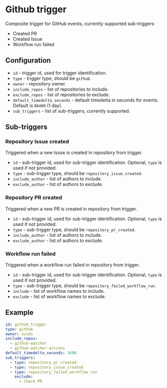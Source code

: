 # Github trigger

Composite trigger for GitHub events, currently supported sub-triggers:

- Created PR
- Created Issue
- Workflow run failed

## Configuration

- `id` - trigger id, used for trigger identification.
- `type` - trigger type, should be `github`.
- `owner` - repository owner.
- `include_repos` - list of repositories to include.
- `exclude_repos` - list of repositories to exclude.
- `default_timedelta_seconds` - default timedelta in seconds for events. Default is `86400` (1 day).
- `sub_triggers` - list of sub-triggers, currently supported.

## Sub-triggers

### Repository Issue created

Triggered when a new Issue is created in repository from trigger.

- `id` - sub-trigger id, used for sub-trigger identification. Optional, `type` is used if not provided.
- `type` - sub-trigger type, should be `repository_issue_created`.
- `include_author` - list of authors to include.
- `exclude_author` - list of authors to exclude.

### Repository PR created

Triggered when a new PR is created in repository from trigger.

- `id` - sub-trigger id, used for sub-trigger identification. Optional, `type` is used if not provided.
- `type` - sub-trigger type, should be `repository_pr_created`.
- `include_author` - list of authors to include.
- `exclude_author` - list of authors to exclude.

### Workflow run failed

Triggered when a workflow run failed in repository from trigger.

- `id` - sub-trigger id, used for sub-trigger identification. Optional, `type` is used if not provided.
- `type` - sub-trigger type, should be `repository_failed_workflow_run`.
- `include` - list of workflow names to include.
- `exclude` - list of workflow names to exclude.

## Example

```yaml
id: github_trigger
type: github
owner: ovsds
include_repos:
  - github-watcher
  - github-watcher-actions
default_timedelta_seconds: 3600
sub_triggers:
  - type: repository_pr_created
  - type: repository_issue_created
  - type: repository_failed_workflow_run
    exclude:
      - Check PR
```
